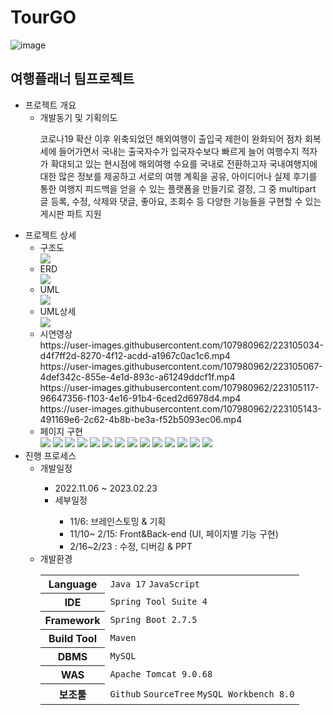 # TourGO
![image](https://user-images.githubusercontent.com/107980962/223090677-22973299-68a7-4d0b-945e-f68664f82dc5.png)

<h2>여행플래너 팀프로젝트</h2>
<ul>
  <li>프로젝트 개요
    <ul>
      <li>개발동기 및 기획의도</li>
        <p>코로나19 확산 이후 위축되었던 해외여행이 출입국 제한이 완화되어 점차 회복세에 들어가면서 국내는 출국자수가 입국자수보다 빠르게 늘어 여행수지 적자가 확대되고 있는 현시점에 해외여행 수요를 국내로 전환하고자 국내여행지에 대한 많은 정보를 제공하고 서로의 여행 계획을 공유, 아이디어나 실제 후기를 통한 여행지 피드백을 얻을 수 있는 플랫폼을 만들기로 결정, 그 중 multipart 글 등록, 수정, 삭제와 댓글, 좋아요, 조회수 등 다양한 기능들을 구현할 수 있는 게시판 파트 지원</p>     
    </ul>
  </li>
  <li>프로젝트 상세
    <ul>
      <li>구조도</li>
        <img src="https://user-images.githubusercontent.com/107980962/223097234-bee6b988-b295-4c4f-b7f6-2ac3b26668d5.png">
      <li>ERD</li>
        <img src="https://user-images.githubusercontent.com/107980962/223097307-4171362e-0b3b-449e-85a1-f2d79398d523.png">
      <li>UML</li>
       <img src="https://user-images.githubusercontent.com/107980962/223097404-ff1881b7-f69b-48e6-a2a9-1e90bcbcd2a3.png">
      <li>UML상세</li>
       <img src="https://user-images.githubusercontent.com/107980962/223097515-1323b53d-996b-4e82-a7a8-ba4aaa9ab653.png">
      <li>시연영상</li>
        https://user-images.githubusercontent.com/107980962/223105034-d4f7ff2d-8270-4f12-acdd-a1967c0ac1c6.mp4 <br>
        https://user-images.githubusercontent.com/107980962/223105067-4def342c-855e-4e1d-893c-a61249ddcf1f.mp4 <br>
        https://user-images.githubusercontent.com/107980962/223105117-96647356-f103-4e16-91b4-6ced2d6978d4.mp4 <br>
        https://user-images.githubusercontent.com/107980962/223105143-491169e6-2c62-4b8b-be3a-f52b5093ec06.mp4 <br>
      <li>페이지 구현</li>
        <img src="https://user-images.githubusercontent.com/107980962/223107297-efe1ed21-a422-4291-8482-b2a69697d835.png">
        <img src="https://user-images.githubusercontent.com/107980962/223107514-1641e01c-94a9-482f-90a6-bb7f820ebda6.png">
        <img src="https://user-images.githubusercontent.com/107980962/223107660-8dfd0ac3-735d-4ad3-87d0-d5a2a9134c87.png">
        <img src="https://user-images.githubusercontent.com/107980962/223107833-cfe22308-fc78-4dda-8e3e-7c0cae3c9ded.png">
        <img src="https://user-images.githubusercontent.com/107980962/223107909-b956bf31-8f30-4e80-9e13-2e4efda67b39.png">
        <img src="https://user-images.githubusercontent.com/107980962/223108073-281dea91-4754-4008-b300-e6ba69329b2d.png">
        <img src="https://user-images.githubusercontent.com/107980962/223106058-7b1fe4a4-149a-4e88-b0b7-a6018010e42d.png">
        <img src="https://user-images.githubusercontent.com/107980962/223106156-677e1694-9735-48f5-b340-f8d250cb9944.png">
        <img src="https://user-images.githubusercontent.com/107980962/223106208-dde0efcb-edd5-4784-8573-36d1f6cd57db.png">
        <img src="https://user-images.githubusercontent.com/107980962/223106260-966cf12e-7967-4197-ba8a-f0cb6e6b255f.png">
        <img src="https://user-images.githubusercontent.com/107980962/223106302-8ae8c1aa-00cb-4196-8b27-3a57efbc1ba4.png">
        <img src="https://user-images.githubusercontent.com/107980962/223106349-0b3f3c70-14c5-4e7c-b49d-84be9dc0819e.png">
        <img src="https://user-images.githubusercontent.com/107980962/223106430-c59055c7-c501-495b-a746-b5a38a4a5eef.png">
        <img src="https://user-images.githubusercontent.com/107980962/223106527-a8a38ea7-3643-48e2-8948-e0d9f556265d.png">
     </ul>
    </li>
  <li>진행 프로세스
  <ul>
      <li>개발일정</li>
        <ul>
          <li>2022.11.06 ~ 2023.02.23 </li>
          <li>세부일정</li>
            <ul>
              <li>11/6: 브레인스토밍 & 기획</li>
              <li>11/10~ 2/15: Front&Back-end (UI, 페이지별 기능 구현)</li>
              <li>2/16~2/23 : 수정, 디버깅 & PPT</li>
            </ul>
        </ul>
      <li>개발환경</li>
        <table>
          <tr>
            <th>Language</th>
            <td>
              <code>Java 17</code>
              <code>JavaScript</code>
            </td>
          </tr>
          <tr>
            <th>IDE</th>
            <td><code>Spring Tool Suite 4</code></td>
          </tr>
          <tr>
            <th>Framework</th>
            <td><code>Spring Boot 2.7.5</code></td>
          </tr>
          <tr>
            <th>Build Tool</th>
            <td><code>Maven</code></td>
          </tr>
          <tr>
            <th>DBMS</th>
            <td><code>MySQL</code></td>
          </tr>
          <tr>
            <th>WAS</th>
            <td><code>Apache Tomcat 9.0.68</code></td>
          </tr>
          <tr>
            <th>보조툴</th>
            <td>
              <code>Github</code>
              <code>SourceTree</code>
              <code>MySQL Workbench 8.0</code>
            </td>
          </tr>
        </table>
    </ul>
  </li>
  </ul>
</li>
</ul>
